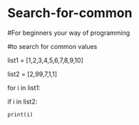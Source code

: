 # Search-for-common

#For beginners your way of programming

#to search for common values

list1 = [1,2,3,4,5,6,7,8,9,10]

list2 = [2,99,7,1,1]

for i in list1:

  if i in list2:

    print(i)
